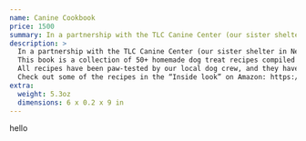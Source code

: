 ```yaml
---
name: Canine Cookbook
price: 1500
summary: In a partnership with the TLC Canine Center (our sister shelter in Newell, Iowa), we’re offering our TLC Canine Center Cookbooks!
description: >
  In a partnership with the TLC Canine Center (our sister shelter in Newell, Iowa), we’re offering our TLC Canine Center Cookbooks!
  This book is a collection of 50+ homemade dog treat recipes compiled by the volunteers and friends of the TLC Canine Center and Underdog’s Triumph. All recipes contain simple instructions and are make up of easily found ingredients. You know exactly what is in the treats you’re giving your dogs because YOU made them!
  All recipes have been paw-tested by our local dog crew, and they have ensured us that these recipes are top notch!
  Check out some of the recipes in the “Inside look” on Amazon: https://www.amazon.com/TLC-Canine-Center-Cookbook-Furbabies/dp/1505826683
extra:
  weight: 5.3oz
  dimensions: 6 x 0.2 x 9 in
---
```

hello